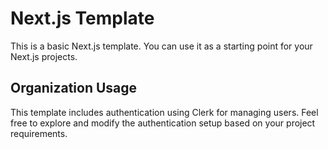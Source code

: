 # Next.js Template

This is a basic Next.js template. You can use it as a starting point for your Next.js projects.

## Organization Usage

This template includes authentication using Clerk for managing users. Feel free to explore and modify the authentication setup based on your project requirements.
